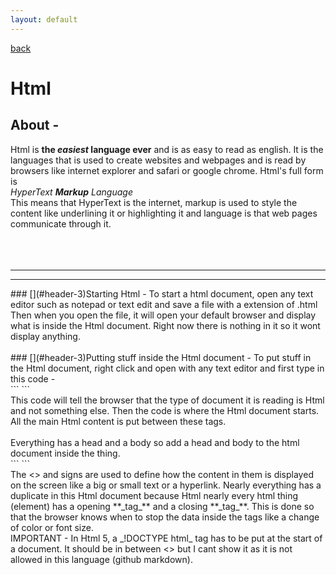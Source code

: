 ```yaml
---
layout: default
---
```


[back](./)
<br />

# Html

## [](#header-1)About -
Html is **the _easiest_ language ever** and is as easy to read as english. It is the languages that is used to create websites and webpages and is read by browsers like internet explorer and safari or google chrome. Html's full form is
<br />
_HyperText **Markup** Language_
<br />
This means that HyperText is the internet, markup is used to style the content like underlining it or highlighting it and language is that web pages communicate through it.
<br />
<br />
<br />
<br />
<hr />
<hr />
### [](#header-3)Starting Html -
To start a html document, open any text editor such as notepad or text edit and save a file with a extension of .html
Then when you open the file, it will open your default browser and display what is inside the Html document. Right now there is nothing in it so it wont display anything.
<br />
<br />
### [](#header-3)Putting stuff inside the Html document -
To put stuff in the Html document, right click and open with any text editor and first type in this code -
<br />
```
<html>
</html>
```
<br />
This code will tell the browser that the type of document it is reading is Html and not something else. Then the <html></html> code is where the Html document starts. All the main Html content is put between these tags.
<br />
<br />
Everything has a head and a body so add a head and body to the html document inside the <html></html> thing.
<br />
```
<html>
<head>
</head>
<body>
</body>
</html>
```
<br />
The <> and </> signs are used to define how the content in them is displayed on the screen like a big or small text or a hyperlink. Nearly everything has a duplicate in this Html document because Html nearly every html thing (element) has a opening **_tag_** and a closing **_tag_**. This is done so that the browser knows when to stop the data inside the tags like a change of color or font size.
<br />
IMPORTANT - In Html 5, a _!DOCTYPE html_ tag has to be put at the start of a document. It should be in between <> but I cant show it as it is not allowed in this language (github markdown).
